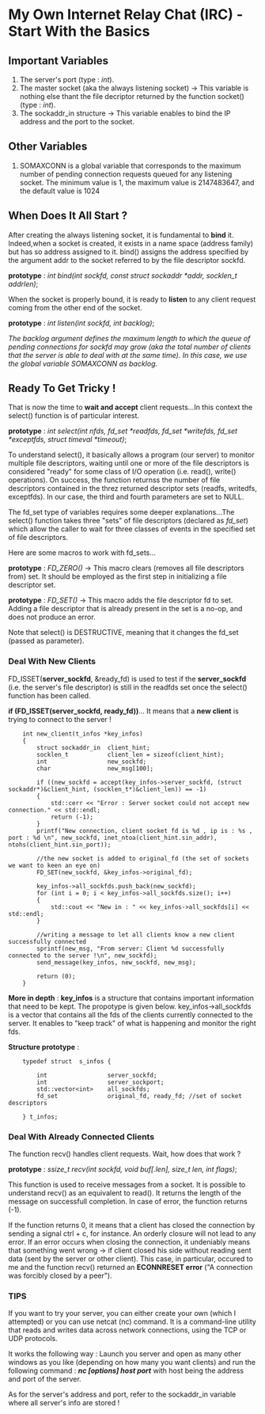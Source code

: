 # My Own Internet Relay Chat (IRC) - Start With the Basics

## Important Variables

1) The server's port (type : _int_).
2) The master socket (aka the always listening socket) -> This variable is nothing else thant the file decriptor returned by the function socket() (type : _int_).
3) The sockaddr_in structure -> This variable enables to bind the IP address and the port to the socket.

## Other Variables

1) SOMAXCONN is a global variable that corresponds to the maximum number of pending connection requests queued for any listening socket. The minimum value is 1, the maximum value is 2147483647, and the default value is 1024


## When Does It All Start ?

After creating the always listening socket, it is fundamental to **bind** it. Indeed,when a socket is created, it exists in a name space (address family) but has so address assigned to it. bind() assigns the address specified by the argument addr to the socket referred to by the file descriptor sockfd.

**prototype** : _int bind(int sockfd, const struct sockaddr *addr, socklen_t addrlen)_;


When the socket is properly bound, it is ready to **listen** to any client request coming from the other end of the socket.

**prototype** : _int listen(int sockfd, int backlog)_;

_The backlog argument defines the maximum length to which the queue of pending connections for sockfd may grow (aka the total number of clients that the server is able to deal with at the same time). In this case, we use the global variable SOMAXCONN as backlog_.


## Ready To Get Tricky !

That is now the time to **wait and accept** client requests...In this context the select() function is of particular interest.

**prototype** : _int select(int nfds, fd_set *readfds, fd_set *writefds, fd_set *exceptfds, struct timeval *timeout)_;

To understand select(), it basically allows a program (our server) to monitor multiple file descriptors, waiting until one or more of the file descriptors is considered "ready" for some class of I/O operation (i.e. read(), write() operations). On success, the function returnss the number of file descriptors contained in the threz returned descriptor sets (readfs, writedfs, exceptfds). In our case, the third and fourth parameters are set to NULL.

The fd_set type of variables requires some deeper explanations...The select() function takes three "sets" of file descriptors (declared as _fd_set_) which allow the caller to wait for three classes of events in the specified set of file descriptors.

Here are some macros to work with fd_sets...

**prototype** : _FD_ZERO()_ -> This macro clears (removes all file descriptors from) set. It should be employed as the first step in initializing a file descriptor set.

**prototype** : _FD_SET()_ -> This macro adds the file descriptor fd to set. Adding a file descriptor that is already present in the set is a no-op, and does not produce an error.

Note that select() is DESTRUCTIVE, meaning that it changes the fd_set (passed as parameter).


### Deal With New Clients

FD_ISSET(**server_sockfd**, &ready_fd) is used to test if the **server_sockfd** (i.e. the server's file descriptor) is still in the readfds set once the select() function has been called.

**if (FD_ISSET(server_sockfd, ready_fd))**... It means that a **new client** is trying to connect to the server !

```
    int new_client(t_infos *key_infos)
    {
        struct sockaddr_in  client_hint;
        socklen_t           client_len = sizeof(client_hint);
        int                 new_sockfd;
        char                new_msg[100];

        if ((new_sockfd = accept(key_infos->server_sockfd, (struct sockaddr*)&client_hint, (socklen_t*)&client_len)) == -1)
        {
            std::cerr << "Error : Server socket could not accept new connection." << std::endl;
            return (-1);        
        }
        printf("New connection, client socket fd is %d , ip is : %s , port : %d \n", new_sockfd, inet_ntoa(client_hint.sin_addr), ntohs(client_hint.sin_port));
    
        //the new socket is added to original_fd (the set of sockets we want to keen an eye on)
        FD_SET(new_sockfd, &key_infos->original_fd);

        key_infos->all_sockfds.push_back(new_sockfd);
        for (int i = 0; i < key_infos->all_sockfds.size(); i++)
        {
            std::cout << "New in : " << key_infos->all_sockfds[i] << std::endl;
        }

        //writing a message to let all clients know a new client successfully connected
        sprintf(new_msg, "From server: Client %d successfully connected to the server !\n", new_sockfd);
        send_message(key_infos, new_sockfd, new_msg);
        
        return (0);
    }
```

**More in depth** : **key_infos** is a structure that contains important information that need to be kept. The propotype is given below. key_infos->all_sockfds is a vector that contains all the fds of the clients currently connected to the server. It enables to "keep track" of what is happening and monitor the right fds.

**Structure prototype** : 

```
    typedef struct  s_infos {
 
        int                 server_sockfd;
        int                 server_sockport;
        std::vector<int>    all_sockfds;
        fd_set              original_fd, ready_fd; //set of socket descriptors
 
    } t_infos;
```

### Deal With Already Connected Clients

The function recv() handles client requests. Wait, how does that work ?

**prototype** : _ssize_t recv(int sockfd, void buf[.len], size_t len, int flags)_;

This function is used to receive messages from a socket. It is possible to understand recv() as an equivalent to read(). It returns the length of the message on successfull completion. In case of error, the function returns (-1).

If the function returns 0, it means that a client has closed the connection by sending a signal ctrl + c, for instance. An orderly closure will not lead to any error. If an error occurs when closing the connection, it undeniably means that something went wrong -> if client closed his side without reading sent data (sent by the server or other client). This case, in particular, occured to me and the function recv() returned an **ECONNRESET error** ("A connection was forcibly closed by a peer").

### TIPS ##

If you want to try your server, you can either create your own (which I attempted) or you can use netcat (nc) command. It is a command-line utility that reads and writes data across network connections, using the TCP or UDP protocols.

It works the following way : Launch you server and open as many other windows as you like (depending on how many you want clients) and run the following command : **_nc [options] host port_** with host being the address and port of the server.

As for the server's address and port, refer to the sockaddr_in variable where all server's info are stored !